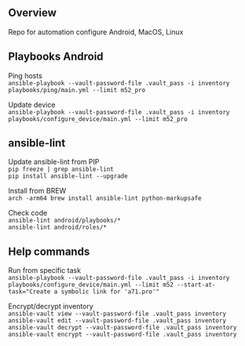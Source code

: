 ## Overview
Repo for automation configure Android, MacOS, Linux  

## Playbooks Android
Ping hosts  
`ansible-playbook --vault-password-file .vault_pass -i inventory playbooks/ping/main.yml --limit m52_pro`  

Update device  
`ansible-playbook --vault-password-file .vault_pass -i inventory playbooks/configure_device/main.yml --limit m52_pro`  

## ansible-lint
Update ansible-lint from PIP  
`pip freeze | grep ansible-lint`  
`pip install ansible-lint --upgrade`  

Install from BREW  
`arch -arm64 brew install ansible-lint python-markupsafe`  

Check code  
`ansible-lint android/playbooks/*`  
`ansible-lint android/roles/*`  

## Help commands
Run from specific task  
`ansible-playbook --vault-password-file .vault_pass -i inventory playbooks/configure_device/main.yml --limit m52 --start-at-task="Create a symbolic link for 'a71.pro'"`

Encrypt/decrypt inventory  
`ansible-vault view --vault-password-file .vault_pass inventory`  
`ansible-vault edit --vault-password-file .vault_pass inventory`  
`ansible-vault decrypt --vault-password-file .vault_pass inventory`  
`ansible-vault encrypt --vault-password-file .vault_pass inventory`  
